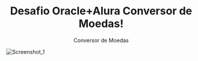<h1 align="center"> Desafio Oracle+Alura Conversor de Moedas!</h1>
<p align="center">Conversor de Moedas</p>

![Screenshot_1](https://user-images.githubusercontent.com/103079820/190703853-f2519274-4123-4b59-9a4e-71034a3b4fd8.png)
